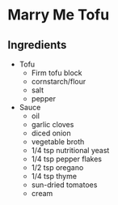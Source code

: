# Marry Me Tofu

## Ingredients

- Tofu
  - Firm tofu block
  - cornstarch/flour
  - salt
  - pepper
- Sauce
  - oil
  - garlic cloves
  - diced onion
  - vegetable broth
  - 1/4 tsp nutritional yeast
  - 1/4 tsp pepper flakes
  - 1/2 tsp oregano
  - 1/4 tsp thyme
  - sun-dried tomatoes
  - cream
